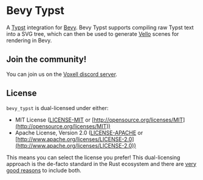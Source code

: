 # Bevy Typst

A [Typst](https://typst.app) integration for [Bevy](https://bevyengine.org). Bevy Typst supports compiling raw Typst text into a SVG tree, which can then be used to generate [Vello](https://github.com/linebender/vello) scenes for rendering in Bevy.

## Join the community!

You can join us on the [Voxell discord server](https://discord.gg/WDBnuNH).

## License

`bevy_typst` is dual-licensed under either:

- MIT License ([LICENSE-MIT](LICENSE-MIT) or [http://opensource.org/licenses/MIT](http://opensource.org/licenses/MIT))
- Apache License, Version 2.0 ([LICENSE-APACHE](LICENSE-APACHE) or [http://www.apache.org/licenses/LICENSE-2.0](http://www.apache.org/licenses/LICENSE-2.0))

This means you can select the license you prefer!
This dual-licensing approach is the de-facto standard in the Rust ecosystem and there are [very good reasons](https://github.com/bevyengine/bevy/issues/2373) to include both.
